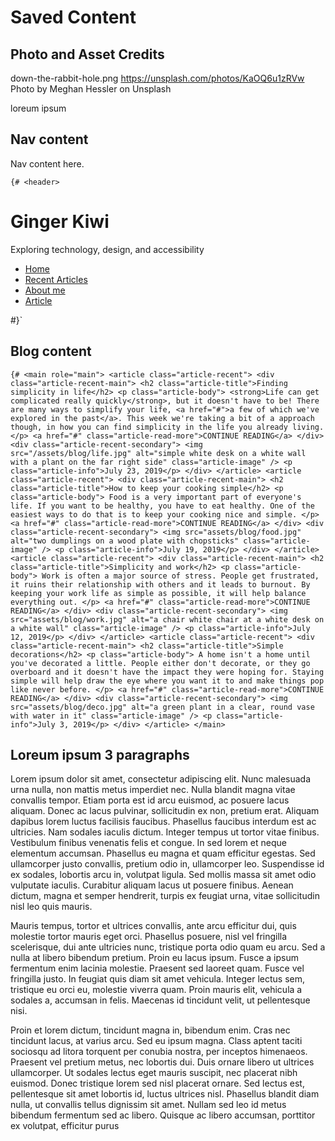 # Saved Content

## Photo and Asset Credits

down-the-rabbit-hole.png
https://unsplash.com/photos/KaOQ6u1zRVw
Photo by Meghan Hessler on Unsplash

loreum ipsum

## Nav content

Nav content here.

`{# <header> 
  `<div class="container container-flex">
    <div class="site-title">
      <h1>Ginger Kiwi</h1>
      <p class="subtitle">Exploring technology, design, and accessibility</p>
    </div>
    <nav>
      <ul>
        <li><a class="current-page" href="index.html">Home</a></li>
        <li><a href="blog.njk">Recent Articles</a></li>
        <li><a href="about.html">About me</a></li>
        <li><a href="article.html">Article</a></li>
      </ul>
    </nav>
  </div>
  <!-- / .container -->
</header> #}`

## Blog content

  `{# <main role="main">
      <article class="article-recent">
        <div class="article-recent-main">
          <h2 class="article-title">Finding simplicity in life</h2>
          <p class="article-body">
            <strong>Life can get complicated really quickly</strong>, but it
            doesn't have to be! There are many ways to simplify your life,
            <a href="#">a few of which we've explored in the past</a>. This week
            we're taking a bit of a approach though, in how you can find
            simplicity in the life you already living.
          </p>
          <a href="#" class="article-read-more">CONTINUE READING</a>
        </div>
        <div class="article-recent-secondary">
          <img
            src="/assets/blog/life.jpg"
            alt="simple white desk on a white wall with a plant on the far right side"
            class="article-image"
          />
          <p class="article-info">July 23, 2019</p>
        </div>
      </article>
      <article class="article-recent">
        <div class="article-recent-main">
          <h2 class="article-title">How to keep your cooking simple</h2>
          <p class="article-body">
            Food is a very important part of everyone's life. If you want to be
            healthy, you have to eat healthy. One of the easiest ways to do that
            is to keep your cooking nice and simple.
          </p>
          <a href="#" class="article-read-more">CONTINUE READING</a>
        </div>
        <div class="article-recent-secondary">
          <img
            src="assets/blog/food.jpg"
            alt="two dumplings on a wood plate with chopsticks"
            class="article-image"
          />
          <p class="article-info">July 19, 2019</p>
        </div>
      </article>
      <article class="article-recent">
        <div class="article-recent-main">
          <h2 class="article-title">Simplicity and work</h2>
          <p class="article-body">
            Work is often a major source of stress. People get frustrated, it
            ruins their relationship with others and it leads to burnout. By
            keeping your work life as simple as possible, it will help balance
            everything out.
          </p>
          <a href="#" class="article-read-more">CONTINUE READING</a>
        </div>
        <div class="article-recent-secondary">
          <img
            src="assets/blog/work.jpg"
            alt="a chair white chair at a white desk on a white wall"
            class="article-image"
          />
          <p class="article-info">July 12, 2019</p>
        </div>
      </article>
      <article class="article-recent">
        <div class="article-recent-main">
          <h2 class="article-title">Simple decorations</h2>
          <p class="article-body">
            A home isn't a home until you've decorated a little. People either
            don't decorate, or they go overboard and it doesn't have the impact
            they were hoping for. Staying simple will help draw the eye where
            you want it to and make things pop like never before.
          </p>
          <a href="#" class="article-read-more">CONTINUE READING</a>
        </div>
        <div class="article-recent-secondary">
          <img
            src="assets/blog/deco.jpg"
            alt="a green plant in a clear, round vase with water in it"
            class="article-image"
          />
          <p class="article-info">July 3, 2019</p>
        </div>
      </article>
    </main>`

## Loreum ipsum 3 paragraphs

<p>  
Lorem ipsum dolor sit amet, consectetur adipiscing elit. Nunc malesuada urna nulla, non mattis metus imperdiet nec. Nulla blandit magna vitae convallis tempor. Etiam porta est id arcu euismod, ac posuere lacus aliquam. Donec ac lacus pulvinar, sollicitudin ex non, pretium erat. Aliquam dapibus lorem luctus facilisis faucibus. Phasellus faucibus interdum est ac ultricies. Nam sodales iaculis dictum. Integer tempus ut tortor vitae finibus. Vestibulum finibus venenatis felis et congue. In sed lorem et neque elementum accumsan. Phasellus eu magna et quam efficitur egestas. Sed ullamcorper justo convallis, pretium odio in, ullamcorper leo. Suspendisse id ex sodales, lobortis arcu in, volutpat ligula. Sed mollis massa sit amet odio vulputate iaculis. Curabitur aliquam lacus ut posuere finibus. Aenean dictum, magna et semper hendrerit, turpis ex feugiat urna, vitae sollicitudin nisl leo quis mauris.

</p>
<p>

Mauris tempus, tortor et ultrices convallis, ante arcu efficitur dui, quis molestie tortor mauris eget orci. Phasellus posuere, nisl vel fringilla scelerisque, dui ante ultricies nunc, tristique porta odio quam eu arcu. Sed a nulla at libero bibendum pretium. Proin eu lacus ipsum. Fusce a ipsum fermentum enim lacinia molestie. Praesent sed laoreet quam. Fusce vel fringilla justo. In feugiat quis diam sit amet vehicula. Integer lectus sem, tristique eu orci eu, molestie viverra quam. Proin mauris elit, vehicula a sodales a, accumsan in felis. Maecenas id tincidunt velit, ut pellentesque nisi.

</p>
<p>

Proin et lorem dictum, tincidunt magna in, bibendum enim. Cras nec tincidunt lacus, at varius arcu. Sed eu ipsum magna. Class aptent taciti sociosqu ad litora torquent per conubia nostra, per inceptos himenaeos. Praesent vel pretium metus, nec lobortis dui. Duis ornare libero ut ultrices ullamcorper. Ut sodales lectus eget mauris suscipit, nec placerat nibh euismod. Donec tristique lorem sed nisl placerat ornare. Sed lectus est, pellentesque sit amet lobortis id, luctus ultrices nisl. Phasellus blandit diam nulla, ut convallis tellus dignissim sit amet. Nullam sed leo id metus bibendum fermentum sed ac libero. Quisque ac libero accumsan, porttitor ex volutpat, efficitur purus
</p>